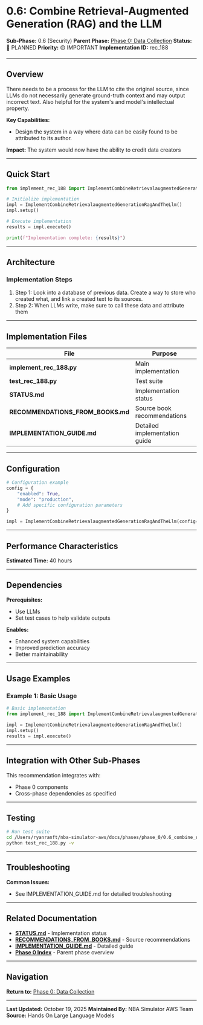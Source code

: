# 0.6: Combine Retrieval-Augmented Generation (RAG) and the LLM

**Sub-Phase:** 0.6 (Security)
**Parent Phase:** [Phase 0: Data Collection](../PHASE_0_INDEX.md)
**Status:** 🔵 PLANNED
**Priority:** 🟡 IMPORTANT
**Implementation ID:** rec_188

---

## Overview

There needs to be a process for the LLM to cite the original source, since LLMs do not necessarily generate ground-truth context and may output incorrect text. Also helpful for the system's and model's intellectual property.

**Key Capabilities:**
- Design the system in a way where data can be easily found to be attributed to its author.

**Impact:**
The system would now have the ability to credit data creators

---

## Quick Start

```python
from implement_rec_188 import ImplementCombineRetrievalaugmentedGenerationRagAndTheLlm

# Initialize implementation
impl = ImplementCombineRetrievalaugmentedGenerationRagAndTheLlm()
impl.setup()

# Execute implementation
results = impl.execute()

print(f"Implementation complete: {results}")
```

---

## Architecture

### Implementation Steps

1. Step 1: Look into a database of previous data. Create a way to store who created what, and link a created text to its sources.
2. Step 2: When LLMs write, make sure to call these data and attribute them

---

## Implementation Files

| File | Purpose |
|------|---------|
| **implement_rec_188.py** | Main implementation |
| **test_rec_188.py** | Test suite |
| **STATUS.md** | Implementation status |
| **RECOMMENDATIONS_FROM_BOOKS.md** | Source book recommendations |
| **IMPLEMENTATION_GUIDE.md** | Detailed implementation guide |

---

## Configuration

```python
# Configuration example
config = {
    "enabled": True,
    "mode": "production",
    # Add specific configuration parameters
}

impl = ImplementCombineRetrievalaugmentedGenerationRagAndTheLlm(config=config)
```

---

## Performance Characteristics

**Estimated Time:** 40 hours

---

## Dependencies

**Prerequisites:**
- Use LLMs
- Set test cases to help validate outputs

**Enables:**
- Enhanced system capabilities
- Improved prediction accuracy
- Better maintainability

---

## Usage Examples

### Example 1: Basic Usage

```python
# Basic implementation
from implement_rec_188 import ImplementCombineRetrievalaugmentedGenerationRagAndTheLlm

impl = ImplementCombineRetrievalaugmentedGenerationRagAndTheLlm()
impl.setup()
results = impl.execute()
```

---

## Integration with Other Sub-Phases

This recommendation integrates with:
- Phase 0 components
- Cross-phase dependencies as specified

---

## Testing

```bash
# Run test suite
cd /Users/ryanranft/nba-simulator-aws/docs/phases/phase_0/0.6_combine_retrieval-augmented_generation_rag_and_the_llm
python test_rec_188.py -v
```

---

## Troubleshooting

**Common Issues:**
- See IMPLEMENTATION_GUIDE.md for detailed troubleshooting

---

## Related Documentation

- **[STATUS.md](STATUS.md)** - Implementation status
- **[RECOMMENDATIONS_FROM_BOOKS.md](RECOMMENDATIONS_FROM_BOOKS.md)** - Source recommendations
- **[IMPLEMENTATION_GUIDE.md](IMPLEMENTATION_GUIDE.md)** - Detailed guide
- **[Phase 0 Index](../PHASE_0_INDEX.md)** - Parent phase overview

---

## Navigation

**Return to:** [Phase 0: Data Collection](../PHASE_0_INDEX.md)

---

**Last Updated:** October 19, 2025
**Maintained By:** NBA Simulator AWS Team
**Source:** Hands On Large Language Models
